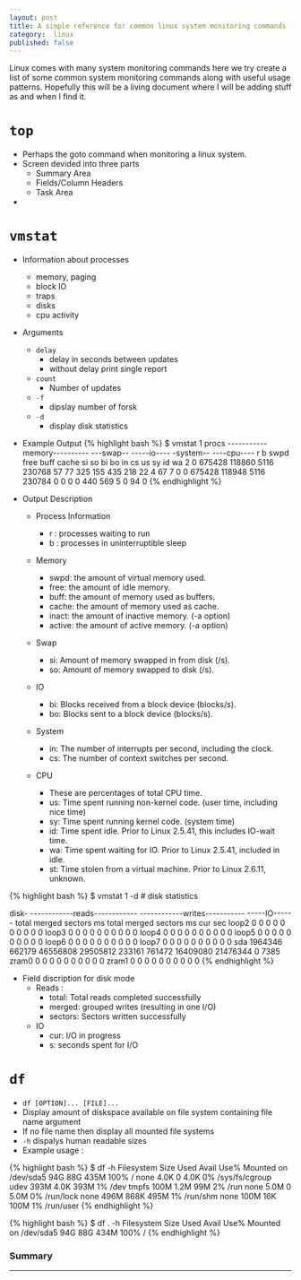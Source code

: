 ```yaml
---
layout: post
title: A simple reference for common linux system monitoring commands (draft)
category:  linux
published: false
---
```


Linux comes with many system monitoring commands here we try create a
list of some common system monitoring commands along with useful usage
patterns. Hopefully this will be a living document where I will be
adding stuff as and when I find it.


# `top`

* Perhaps the goto command when monitoring a linux system.
* Screen devided into three parts
  * Summary Area
  * Fields/Column Headers
  * Task Area
* 

# `vmstat`

* Information about processes
  * memory, paging
  * block IO
  * traps
  * disks
  * cpu activity

* Arguments
  * `delay`
    * delay in seconds between updates
    * without delay print single report
  * `count`
    * Number of updates
  * `-f`
    * dipslay number of forsk
  * `-d`
    * display disk statistics

* Example Output
{% highlight bash %}
$ vmstat 1
procs -----------memory---------- ---swap-- -----io---- -system-- ----cpu----
 r  b   swpd   free   buff  cache   si   so    bi    bo   in   cs us sy id wa
 2  0 675428 118860   5116 230768   57   77   325   155  435  218 22  4 67  7
 0  0 675428 118948   5116 230784    0    0     0     0  440  569  5  0 94  0
{% endhighlight %}

* Output Description
  * Process Information
    * r : processes waiting to run
    * b : processes in uninterruptible sleep
  * Memory
    * swpd: the amount of virtual memory used.
    * free: the amount of idle memory.
    * buff: the amount of memory used as buffers.
    * cache: the amount of memory used as cache.
    * inact: the amount of inactive memory.  (-a option)
    * active: the amount of active memory.  (-a option)
  * Swap
    * si: Amount of memory swapped in from disk (/s).
    * so: Amount of memory swapped to disk (/s).

  * IO
    * bi: Blocks received from a block device (blocks/s).
    * bo: Blocks sent to a block device (blocks/s).
  * System
    * in: The number of interrupts per second, including the clock.
    * cs: The number of context switches per second.

  * CPU
    * These are percentages of total CPU time.
    * us: Time spent running non-kernel code.  (user time, including nice time)
    * sy: Time spent running kernel code.  (system time)
    * id: Time spent idle.  Prior to Linux 2.5.41, this includes IO-wait time.
    * wa: Time spent waiting for IO.  Prior to Linux 2.5.41, included in idle.
    * st: Time stolen from a virtual machine.  Prior to Linux 2.6.11, unknown.

{% highlight bash %}
$ vmstat 1 -d  # disk statistics

disk- ------------reads------------ ------------writes----------- -----IO------
       total merged sectors      ms  total merged sectors      ms    cur    sec
loop2      0      0       0       0      0      0       0       0      0      0
loop3      0      0       0       0      0      0       0       0      0      0
loop4      0      0       0       0      0      0       0       0      0      0
loop5      0      0       0       0      0      0       0       0      0      0
loop6      0      0       0       0      0      0       0       0      0      0
loop7      0      0       0       0      0      0       0       0      0      0
sda   1964346 662179 46556808 29505812 233161 761472 16409080 21476344      0   7385
zram0      0      0       0       0      0      0       0       0      0      0
zram1      0      0       0       0      0      0       0       0      0      0
{% endhighlight %}

* Field discription for disk mode
  * Reads :
    * total: Total reads completed successfully
    * merged: grouped writes (resulting in one I/O)
    * sectors: Sectors written successfully    
  * IO
    * cur: I/O in progress
    * s: seconds spent for I/O

# `df`

* `df [OPTION]... [FILE]...`
* Display amount of diskspace available on file system containing file name argument 
* If no file name then display all mounted file systems
* `-h` dispalys human readable sizes
* Example usage :


{% highlight bash %}
$ df -h
Filesystem      Size  Used Avail Use% Mounted on
/dev/sda5        94G   88G  435M 100% /
none            4.0K     0  4.0K   0% /sys/fs/cgroup
udev            393M  4.0K  393M   1% /dev
tmpfs           100M  1.2M   99M   2% /run
none            5.0M     0  5.0M   0% /run/lock
none            496M  868K  495M   1% /run/shm
none            100M   16K  100M   1% /run/user
{% endhighlight %}

{% highlight bash %}
$ df . -h
Filesystem      Size  Used Avail Use% Mounted on
/dev/sda5        94G   88G  434M 100% /
{% endhighlight %}






  
### Summary


---
